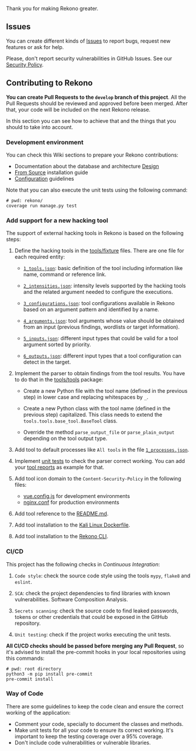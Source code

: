 Thank you for making Rekono greater.

## Issues

You can create different kinds of [Issues](https://github.com/pablosnt/rekono/issues/new/choose) to report bugs, request new features or ask for help.

Please, don't report security vulnerabilities in GitHub Issues. See our [Security Policy](https://github.com/pablosnt/rekono/security/policy).


## Contributing to Rekono

**You can create Pull Requests to the `develop` branch of this project**. All the Pull Requests should be reviewed and approved before been merged. After that, your code will be included on the next Rekono release.

In this section you can see how to achieve that and the things that you should to take into account.

### Development environment

You can check this Wiki sections to prepare your Rekono contributions:

- Documentation about the database and architecture [Design](https://github.com/pablosnt/rekono/wiki/Design)
- [From Source](https://github.com/pablosnt/rekono/wiki/Installation#from-source) installation guide
- [Configuration](https://github.com/pablosnt/rekono/wiki/Configuration) guidelines

Note that you can also execute the unit tests using the following command:

```
# pwd: rekono/
coverage run manage.py test
```

### Add support for a new hacking tool

The support of external hacking tools in Rekono is based on the following steps:

1. Define the hacking tools in the [tools/fixture](https://github.com/pablosnt/rekono/tree/main/rekono/tools/fixtures) files. There are one file for each required entity:
    
    - [`1_tools.json`](https://github.com/pablosnt/rekono/blob/main/rekono/tools/fixtures/1_tools.json): basic definition of the tool including information like name, command or reference link.
    
    - [`2_intensities.json`](https://github.com/pablosnt/rekono/blob/main/rekono/tools/fixtures/2_intensities.json): intensity levels supported by the hacking tools and the related argument needed to configure the executions.
    
    - [`3_configurations.json`](https://github.com/pablosnt/rekono/blob/main/rekono/tools/fixtures/3_configurations.json): tool configurations available in Rekono based on an argument pattern and identified by a name.

    - [`4_arguments.json`](https://github.com/pablosnt/rekono/blob/main/rekono/tools/fixtures/4_arguments.json): tool arguments whose value should be obtained from an input (previous findings, wordlists or target information).

    - [`5_inputs.json`](https://github.com/pablosnt/rekono/blob/main/rekono/tools/fixtures/5_inputs.json): different input types that could be valid for a tool argument sorted by priority.

    - [`6_outputs.json`](https://github.com/pablosnt/rekono/blob/main/rekono/tools/fixtures/6_outputs.json): different input types that a tool configuration can detect in the target.

2. Implement the parser to obtain findings from the tool results. You have to do that in the [tools/tools](https://github.com/pablosnt/rekono/tree/main/rekono/tools/tools) package:

    - Create a new Python file with the tool name (defined in the previous step) in lower case and replacing whitespaces by `_`.
    
    - Create a new Python class with the tool name (defined in the previous step) capitalized. This class needs to extend the `tools.tools.base_tool.BaseTool` class.

    - Override the method `parse_output_file` or `parse_plain_output` depending on the tool output type.

3. Add tool to default processes like `All tools` in the file [`1_processes.json`](https://github.com/pablosnt/rekono/blob/main/rekono/processes/fixtures/1_processes.json).

4. Implement [unit tests](https://github.com/pablosnt/rekono/tree/main/rekono/testing/tools) to check the parser correct working. You can add your [tool reports](https://github.com/pablosnt/rekono/tree/main/rekono/testing/data/reports) as example for that.

5. Add tool icon domain to the `Content-Security-Policy` in the following files:
    
    - [vue.config.js](https://github.com/pablosnt/rekono/blob/main/rekono/frontend/vue.config.js#L3) for development environments
    - [nginx.conf](https://github.com/pablosnt/rekono/blob/main/docker/nginx/nginx.conf#L69) for production environments

6. Add tool reference to the [README.md](https://github.com/pablosnt/rekono#supported-tools).

7. Add tool installation to the [Kali Linux Dockerfile](https://github.com/pablosnt/rekono/blob/main/docker/kali/Dockerfile).

8. Add tool installation to the [Rekono CLI](https://github.com/pablosnt/rekono-cli/blob/main/rekono/installation/tools.py).

### CI/CD

This project has the following checks in _Continuous Integration_:

1. `Code style`: check the source code style using the tools `mypy`, `flake8` and `eslint`.

2. `SCA`: check the project dependencies to find libraries with known vulnerabilities. Software Composition Analysis.

3. `Secrets scanning`: check the source code to find leaked passwords, tokens or other credentials that could be exposed in the GitHub repository.

4. `Unit testing`: check if the project works executing the unit tests.

**All CI/CD checks should be passed before merging any Pull Request**, so it's advised to install the pre-commit hooks in your local repositories using this commands:

```
# pwd: root directory
python3 -m pip install pre-commit
pre-commit install
```

### Way of Code

There are some guidelines to keep the code clean and ensure the correct working of the application:

- Comment your code, specially to document the classes and methods.
- Make unit tests for all your code to ensure its correct working. It's important to keep the testing coverage over a 95% coverage.
- Don't include code vulnerabilities or vulnerable libraries.
